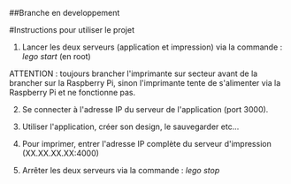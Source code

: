 ##Branche en developpement

#Instructions pour utiliser le projet

1. Lancer les deux serveurs (application et impression) via la commande : *lego start* (en root)

ATTENTION : toujours brancher l'imprimante sur secteur avant de la brancher sur la Raspberry Pi, sinon l'imprimante tente de s'alimenter via la Raspberry Pi et ne fonctionne pas.

2. Se connecter à l'adresse IP du serveur de l'application (port 3000).

3. Utiliser l'application, créer son design, le sauvegarder etc...

4. Pour imprimer, entrer l'adresse IP complète du serveur d'impression (XX.XX.XX.XX:4000)

5. Arrêter les deux serveurs via la commande : *lego stop*
